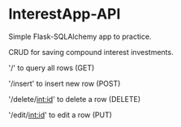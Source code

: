 # InterestApp-API
Simple Flask-SQLAlchemy app to practice.

CRUD for saving compound interest investments.

'/' to query all rows (GET)

'/insert' to insert new row (POST)

'/delete/<int:id>' to delete a row (DELETE)

'/edit/<int:id>' to edit a row (PUT)
